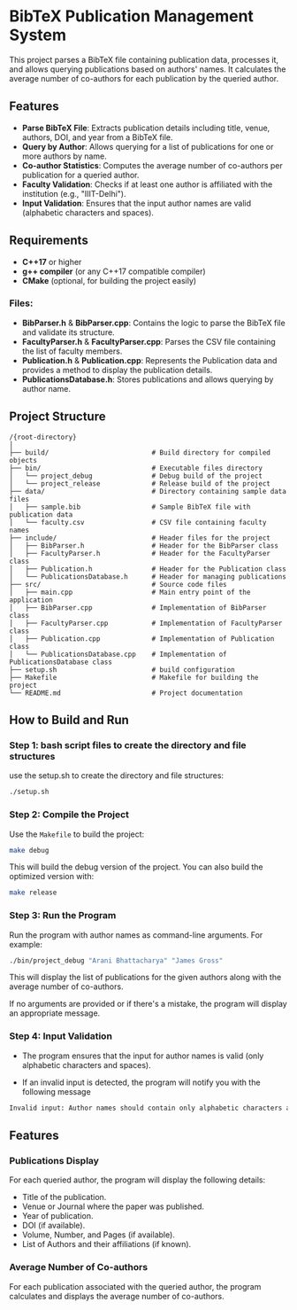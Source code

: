 # BibTeX Publication Management System

This project parses a BibTeX file containing publication data, processes it, and allows querying publications based on authors' names. It calculates the average number of co-authors for each publication by the queried author.

## Features

- **Parse BibTeX File**: Extracts publication details including title, venue, authors, DOI, and year from a BibTeX file.
- **Query by Author**: Allows querying for a list of publications for one or more authors by name.
- **Co-author Statistics**: Computes the average number of co-authors per publication for a queried author.
- **Faculty Validation**: Checks if at least one author is affiliated with the institution (e.g., "IIIT-Delhi").
- **Input Validation**: Ensures that the input author names are valid (alphabetic characters and spaces).

## Requirements

- **C++17** or higher
- **g++ compiler** (or any C++17 compatible compiler)
- **CMake** (optional, for building the project easily)

### Files:
- **BibParser.h** & **BibParser.cpp**: Contains the logic to parse the BibTeX file and validate its structure.
- **FacultyParser.h** & **FacultyParser.cpp**: Parses the CSV file containing the list of faculty members.
- **Publication.h** & **Publication.cpp**: Represents the Publication data and provides a method to display the publication details.
- **PublicationsDatabase.h**: Stores publications and allows querying by author name.

## Project Structure
```
/{root-directory}
│
├── build/                          # Build directory for compiled objects
├── bin/                            # Executable files directory
│   └── project_debug               # Debug build of the project
│   └── project_release             # Release build of the project
├── data/                           # Directory containing sample data files
│   ├── sample.bib                  # Sample BibTeX file with publication data
│   └── faculty.csv                 # CSV file containing faculty names
├── include/                        # Header files for the project
│   ├── BibParser.h                 # Header for the BibParser class
│   ├── FacultyParser.h             # Header for the FacultyParser class
│   ├── Publication.h               # Header for the Publication class
│   └── PublicationsDatabase.h      # Header for managing publications
├── src/                            # Source code files
│   ├── main.cpp                    # Main entry point of the application
│   ├── BibParser.cpp               # Implementation of BibParser class
│   ├── FacultyParser.cpp           # Implementation of FacultyParser class
│   ├── Publication.cpp             # Implementation of Publication class
│   └── PublicationsDatabase.cpp    # Implementation of PublicationsDatabase class
├── setup.sh                        # build configuration
├── Makefile                        # Makefile for building the project
└── README.md                       # Project documentation
```

## How to Build and Run

### **Step 1: bash script files to create the directory and file structures**

use the setup.sh to create the directory and file structures:

```bash
./setup.sh
```
### **Step 2: Compile the Project**

Use the `Makefile` to build the project:

```bash
make debug
```
This will build the debug version of the project. You can also build the optimized version with:
```bash
make release
```
### **Step 3: Run the Program**

Run the program with author names as command-line arguments. For example:

```bash
./bin/project_debug "Arani Bhattacharya" "James Gross"
```
This will display the list of publications for the given authors along with the average number of co-authors.

If no arguments are provided or if there's a mistake, the program will display an appropriate message.

### **Step 4: Input Validation**
- The program ensures that the input for author names is valid (only alphabetic characters and spaces).
  
- If an invalid input is detected, the program will notify you with the following message

```bash
Invalid input: Author names should contain only alphabetic characters and spaces.
```

## **Features**
### **Publications Display**
For each queried author, the program will display the following details:

- Title of the publication.
- Venue or Journal where the paper was published.
- Year of publication.
- DOI (if available).
- Volume, Number, and Pages (if available).
- List of Authors and their affiliations (if known).

### **Average Number of Co-authors**

For each publication associated with the queried author, the program calculates and displays the average number of co-authors.

